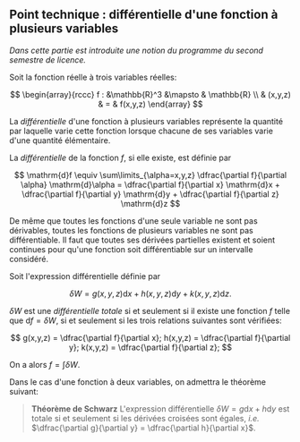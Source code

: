 ## Point technique : différentielle d'une fonction à plusieurs variables

_Dans cette partie est introduite une notion du programme du second semestre de licence._

Soit la fonction réelle à trois variables réelles:

$$
\begin{array}{rccc}
f : &\mathbb{R}^3   &\mapsto & \mathbb{R} \\
 &      (x,y,z)     & = &      f(x,y,z)
\end{array}
$$

La _différentielle_ d'une fonction à plusieurs variables représente la
quantité par laquelle varie cette fonction lorsque chacune de ses
variables varie d'une quantité élémentaire. 

La *différentielle* de la fonction $f$, si elle existe, est définie par

$$
\mathrm{d}f \equiv \sum\limits_{\alpha=x,y,z} \dfrac{\partial f}{\partial \alpha} \mathrm{d}\alpha
            = \dfrac{\partial f}{\partial x} \mathrm{d}x
             + \dfrac{\partial f}{\partial y} \mathrm{d}y
             + \dfrac{\partial f}{\partial z} \mathrm{d}z
$$



 De même que
toutes les fonctions d'une seule variable ne sont pas dérivables, toutes
les fonctions de plusieurs variables ne sont pas différentiable. Il faut
que toutes ses dérivées partielles existent et soient continues pour
qu'une fonction soit différentiable sur un intervalle considéré.

Soit l'expression différentielle définie par


$$
\delta W = g(x,y,z) \mathrm{d}x + h(x,y,z) \mathrm{d}y + k(x,y,z) \mathrm{d}z.
$$



$\delta W$ est une *différentielle totale* si et seulement si il existe
une fonction $f$ telle que $\mathrm{d}f = \delta W$, si et seulement si
les trois relations suivantes sont vérifiées:


$$
g(x,y,z) = \dfrac{\partial f}{\partial x};
h(x,y,z) = \dfrac{\partial f}{\partial y};
k(x,y,z) = \dfrac{\partial f}{\partial z};
$$


 On a alors
$f = \int \delta W$.

Dans le cas d'une fonction à deux variables, on admettra le théorème
suivant:

>**Théorème de Schwarz**
L'expression différentielle $\delta W = g\mathrm{d}x + h \mathrm{d}y$ est totale si et seulement si les dérivées croisées sont égales, _i.e._
$\dfrac{\partial g}{\partial y} = \dfrac{\partial h}{\partial x}$.
